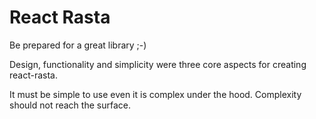 # React Rasta

Be prepared for a great library ;-)

Design, functionality and simplicity were three core aspects for creating react-rasta.


It must be simple to use even it is complex under the hood. Complexity should not reach the surface.